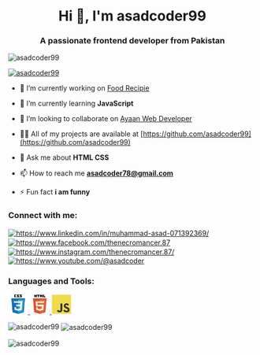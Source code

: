 <h1 align="center">Hi 👋, I'm asadcoder99</h1>
<h3 align="center">A passionate frontend developer from Pakistan</h3>

<p align="left"> <img src="https://komarev.com/ghpvc/?username=asadcoder99&label=Profile%20views&color=0e75b6&style=flat" alt="asadcoder99" /> </p>

<p align="left"> <a href="https://github.com/ryo-ma/github-profile-trophy"><img src="https://github-profile-trophy.vercel.app/?username=asadcoder99" alt="asadcoder99" /></a> </p>

- 🔭 I’m currently working on [Food Recipie](https://ayaanfoodrecipie.netlify.app/)

- 🌱 I’m currently learning **JavaScript**

- 👯 I’m looking to collaborate on [Ayaan Web Developer](https://github.com/TechWithAyaan)

- 👨‍💻 All of my projects are available at [https://github.com/asadcoder99](https://github.com/asadcoder99)

- 💬 Ask me about **HTML CSS**

- 📫 How to reach me **asadcoder78@gmail.com**

- ⚡ Fun fact **i am funny**

<h3 align="left">Connect with me:</h3>
<p align="left">
<a href="https://linkedin.com/in/https://www.linkedin.com/in/muhammad-asad-071392369/" target="blank"><img align="center" src="https://raw.githubusercontent.com/rahuldkjain/github-profile-readme-generator/master/src/images/icons/Social/linked-in-alt.svg" alt="https://www.linkedin.com/in/muhammad-asad-071392369/" height="30" width="40" /></a>
<a href="https://fb.com/https://www.facebook.com/thenecromancer.87" target="blank"><img align="center" src="https://raw.githubusercontent.com/rahuldkjain/github-profile-readme-generator/master/src/images/icons/Social/facebook.svg" alt="https://www.facebook.com/thenecromancer.87" height="30" width="40" /></a>
<a href="https://instagram.com/https://www.instagram.com/thenecromancer.87/" target="blank"><img align="center" src="https://raw.githubusercontent.com/rahuldkjain/github-profile-readme-generator/master/src/images/icons/Social/instagram.svg" alt="https://www.instagram.com/thenecromancer.87/" height="30" width="40" /></a>
<a href="https://www.youtube.com/c/https://www.youtube.com/@asadcoder" target="blank"><img align="center" src="https://raw.githubusercontent.com/rahuldkjain/github-profile-readme-generator/master/src/images/icons/Social/youtube.svg" alt="https://www.youtube.com/@asadcoder" height="30" width="40" /></a>
</p>

<h3 align="left">Languages and Tools:</h3>
<p align="left"> <a href="https://www.w3schools.com/css/" target="_blank" rel="noreferrer"> <img src="https://raw.githubusercontent.com/devicons/devicon/master/icons/css3/css3-original-wordmark.svg" alt="css3" width="40" height="40"/> </a> <a href="https://www.w3.org/html/" target="_blank" rel="noreferrer"> <img src="https://raw.githubusercontent.com/devicons/devicon/master/icons/html5/html5-original-wordmark.svg" alt="html5" width="40" height="40"/> </a> <a href="https://developer.mozilla.org/en-US/docs/Web/JavaScript" target="_blank" rel="noreferrer"> <img src="https://raw.githubusercontent.com/devicons/devicon/master/icons/javascript/javascript-original.svg" alt="javascript" width="40" height="40"/> </a> </p>

<p><img align="left" src="https://github-readme-stats.vercel.app/api/top-langs?username=asadcoder99&show_icons=true&locale=en&layout=compact" alt="asadcoder99" /></p>

<p>&nbsp;<img align="center" src="https://github-readme-stats.vercel.app/api?username=asadcoder99&show_icons=true&locale=en" alt="asadcoder99" /></p>

<p><img align="center" src="https://github-readme-streak-stats.herokuapp.com/?user=asadcoder99&" alt="asadcoder99" /></p>
